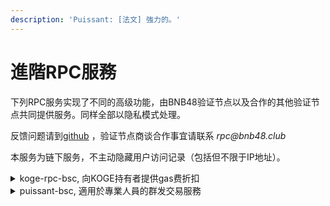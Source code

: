 ```yaml
---
description: 'Puissant: [法文] 強力的。'
---
```


# 進階RPC服務

下列RPC服务实现了不同的高级功能，由BNB48验证节点以及合作的其他验证节点共同提供服务。同样全部以隐私模式处理。

反馈问题请到[github](https://github.com/BNB48Club/enhanced\_rpc) ，验证节点商谈合作事宜请联系 _rpc@bnb48.club_

本服务为链下服务，不主动隐藏用户访问记录（包括但不限于IP地址）。

<details>

<summary>koge-rpc-bsc, 向KOGE持有者提供gas费折扣</summary>

持有 [$KOGE](https://bscscan.com/token/0xe6df05ce8c8301223373cf5b969afcb1498c5528) 即享GAS费折扣 ！

满足以下条件：&#x20;

1. 发起交易的钱包地址持有至少1 KOGE余额(包括钱包余额、DAO質押中余额以及[48er-nft.md](../../../../dao/governance/48er-nft.md "mention"))。
2. 使用 RPC地址 [https://koge-rpc-bsc.bnb48.club](https://t.co/5859ob3MhI)&#x20;

即可以最低1gwei的优惠价格发送BSC交易！

请注意最低1gwei的gasPrice是有条件的，所發送的交易gasLimit越多，要求持有KOGE数量越多。

KOGE持倉计算以下三部分之和：

1. 錢包中持有的KOGE，超过10 KOGE按10 KOGE计算。
2. 質押在[Broken link](broken-reference "mention")的KOGE
3. 每持有一個48er NFT視爲持有100萬KOGE

```
KOGE      可享1gwei的gasLimit上限
<1        0
1~10      240000
100       480000
1000      960000
10000     1920000
...
//持有量每增加10倍，gasLimit翻倍
```

當您發送的交易超過您可以享受的優惠幅度，可以選擇提高gasPrice，或者持倉更多的KOGE。RPC服务会在报错信息中給出所能接受最低的gasPrice，通常參考重新设置后再发送交易即可。

由於並非所有的验证节点都接收低于5gwei的交易（BNB48及合作伙伴支持），所以较低gas的交易打包可能会稍慢，这是正常现象。

</details>

<details>

<summary>puissant-bsc, 適用於專業人員的群发交易服務</summary>

`https://puissant-bsc.bnb48.club`

Puissant 服务可以一次接收一组tx，并在保持gasPrice優先排序的前提下，将一组tx按照原子操作打包。Puissant 天生是隐私服务。

必須通過程序調用，不適用於普通錢包。

接口規範參見

</details>
